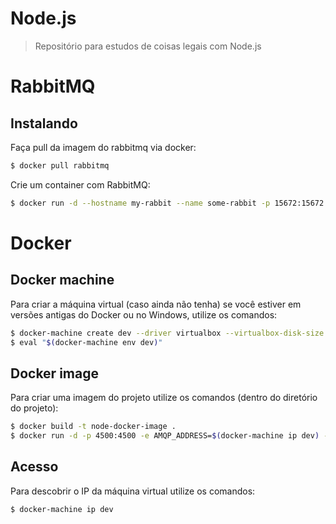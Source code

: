 # Node.js

> Repositório para estudos de coisas legais com Node.js

# RabbitMQ

## Instalando

Faça pull da imagem do rabbitmq via docker:

``` bash
$ docker pull rabbitmq
```

Crie um container com RabbitMQ:

``` bash
$ docker run -d --hostname my-rabbit --name some-rabbit -p 15672:15672 -p 5672:5672 rabbitmq:3-management
```

# Docker

## Docker machine

Para criar a máquina virtual (caso ainda não tenha) se você estiver em versões antigas do Docker ou no Windows, utilize os comandos:

``` bash
$ docker-machine create dev --driver virtualbox --virtualbox-disk-size "5000" --virtualbox-cpu-count 2 --virtualbox-memory "2048"
$ eval "$(docker-machine env dev)"
```

## Docker image

Para criar uma imagem do projeto utilize os comandos (dentro do diretório do projeto):

``` bash
$ docker build -t node-docker-image .
$ docker run -d -p 4500:4500 -e AMQP_ADDRESS=$(docker-machine ip dev) --name node-docker node-docker-image
```

## Acesso

Para descobrir o IP da máquina virtual utilize os comandos:

``` bash
$ docker-machine ip dev
```